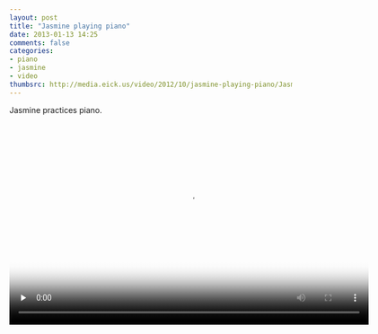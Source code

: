 ```yaml
---
layout: post
title: "Jasmine playing piano"
date: 2013-01-13 14:25
comments: false
categories:
- piano
- jasmine
- video
thumbsrc: http://media.eick.us/video/2012/10/jasmine-playing-piano/Jasmine-playing-piano-1280x720.jpg
---
```

Jasmine practices piano.

<script type='text/javascript' src='http://cdn.sublimevideo.net/js/gpbp4gog.js'></script>

<video id="video1" class="sublime" poster="http://media.eick.us/video/2012/10/jasmine-playing-piano/Jasmine-playing-piano-1280x720.jpg" width="640" height="360" data-autoresize="none" data-uid="mgkwlo" data-name="Jasmine playing piano" preload="none">
  <source src="http://media.eick.us/video/2012/10/jasmine-playing-piano/Jasmine-playing-piano-640x360.mp4" />
  <source src="http://media.eick.us/video/2012/10/jasmine-playing-piano/Jasmine-playing-piano-1280x720.mp4" data-quality="hd" />
  <source src="http://media.eick.us/video/2012/10/jasmine-playing-piano/Jasmine-playing-piano-640x360-mobile.mp4" />
</video>